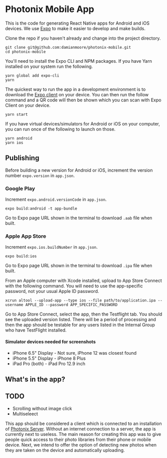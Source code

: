 # Photonix Mobile App

This is the code for generating React Native apps for Android and iOS devices. We use [Expo](https://expo.io/) to make it easier to develop and make builds.

Clone the repo if you haven't already and change into the project directory.

    git clone git@github.com:damianmoore/photonix-mobile.git
    cd photonix-mobile

You'll need to install the Expo CLI and NPM packages. If you have Yarn installed on your system run the following.

    yarn global add expo-cli
    yarn

The quickest way to run the app in a development environment is to download the [Expo client](https://expo.io/tools#client) on your device. You can then run the follow command and a QR code will then be shown which you can scan with Expo Client on your device.

    yarn start

If you have virtual devices/simulators for Android or iOS on your computer, you can run once of the following to launch on those.

    yarn android
    yarn ios

## Publishing

Before building a new version for Android or iOS, increment the version number `expo.version` in `app.json`.

### Google Play

Increment `expo.android.versionCode` in `app.json`.

    expo build:android -t app-bundle

Go to Expo page URL shown in the terminal to download `.aab` file when built.

### Apple App Store

Increment `expo.ios.buildNumber` in `app.json`.

    expo build:ios

Go to Expo page URL shown in the terminal to download `.ipa` file when built.

From an Apple computer with Xcode installed, upload to App Store Connect with the following command. You will need to use the app-specific password, not your usual Apple ID password.

    xcrun altool --upload-app --type ios --file path/to/application.ipa --username APPLE_ID --password APP_SPECIFIC_PASSWORD

Go to App Store Connect, select the app, then the Testflight tab. You should see the uploaded version listed. There will be a period of processing and then the app should be testable for any users listed in the Internal Group who have TestFlight installed.

#### Simulator devices needed for screenshots

- iPhone 6.5" Display - Not sure, iPhone 12 was closest found
- iPhone 5.5" Display - iPhone 8 Plus
- iPad Pro (both) - iPad Pro 12.9 inch

## What's in the app?

## TODO 
- Scrolling without image click 
- Multiseleect 

This app should be considered a client which is connected to an installation of [Photonix Server](https://github.com/damianmoore/photonix). Without an internet connection to a server, the app is currently next to useless. The main reason for creating this app was to give people quick access to their photo libraries from their phone or mobile device. Next, we intend to offer the option of detecting new photos when they are taken on the device and automatically uploading.
